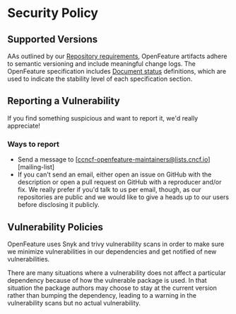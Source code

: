 # Security Policy

## Supported Versions

AAs outlined by our [Repository requirements](https://github.com/open-feature/.github/blob/main/CONTRIBUTING.md#repository-requirements), OpenFeature artifacts adhere to semantic versioning and include meaningful change logs. The OpenFeature specification includes [Document status](https://github.com/open-feature/spec/tree/main/specification#document-statuses) definitions, which are used to indicate the stability level of each specification section.

## Reporting a Vulnerability

If you find something suspicious and want to report it, we'd really appreciate!

### Ways to report

* Send a message to [ccncf-openfeature-maintainers@lists.cncf.io][mailing-list]
* If you can't send an email, either open an issue on GitHub with the description or open a pull request on GitHub with a reproducer and/or fix. We really prefer if you'd talk to us per email, though, as our repositories are public and we would like to give a heads up to our users before disclosing it publicly.

## Vulnerability Policies

OpenFeature uses Snyk and trivy vulnerability scans in order to make sure we minimize vulnerabilities in our dependencies and get notified of new vulnerabilities.

There are many situations where a vulnerability does not affect a particular dependency because of how the vulnerable package is used. In that situation the package authors may choose to stay at the current version rather than bumping the dependency, leading to a warning in the vulnerability scans but no actual vulnerability.
